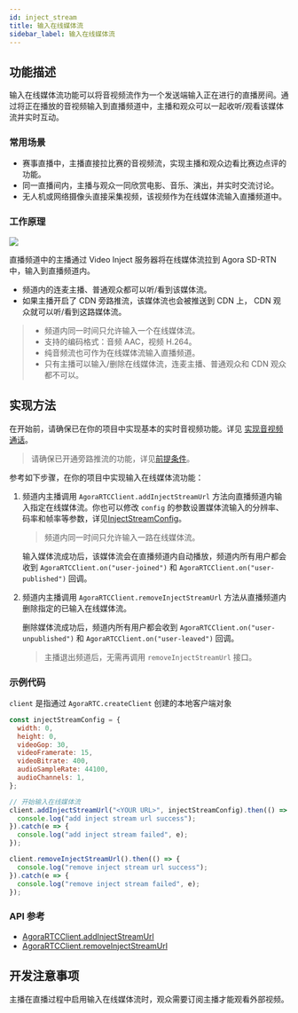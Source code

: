 ```yaml
---
id: inject_stream
title: 输入在线媒体流
sidebar_label: 输入在线媒体流
---
```


## 功能描述
输入在线媒体流功能可以将音视频流作为一个发送端输入正在进行的直播房间。通过将正在播放的音视频输入到直播频道中，主播和观众可以一起收听/观看该媒体流并实时互动。

### 常用场景

- 赛事直播中，主播直接拉比赛的音视频流，实现主播和观众边看比赛边点评的功能。
- 同一直播间内，主播与观众一同欣赏电影、音乐、演出，并实时交流讨论。
- 无人机或网络摄像头直接采集视频，该视频作为在线媒体流输入直播频道中。

### 工作原理

![](https://web-cdn.agora.io/docs-files/1576059223619)

直播频道中的主播通过 Video Inject 服务器将在线媒体流拉到 Agora SD-RTN 中，输入到直播频道内。

- 频道内的连麦主播、普通观众都可以听/看到该媒体流。
- 如果主播开启了 CDN 旁路推流，该媒体流也会被推送到 CDN 上， CDN 观众就可以听/看到这路媒体流。

> - 频道内同一时间只允许输入一个在线媒体流。
> - 支持的编码格式：音频 AAC，视频 H.264。
> - 纯音频流也可作为在线媒体流输入直播频道。
> - 只有主播可以输入/删除在线媒体流，连麦主播、普通观众和 CDN 观众都不可以。

## 实现方法

在开始前，请确保已在你的项目中实现基本的实时音视频功能。详见 [实现音视频通话](basic_call.md)。

> 请确保已开通旁路推流的功能，详见[前提条件](cdn_streaming.md#前提条件)。

参考如下步骤，在你的项目中实现输入在线媒体流功能：

1. 频道内主播调用 `AgoraRTCClient.addInjectStreamUrl` 方法向直播频道内输入指定在线媒体流。你也可以修改 `config` 的参数设置媒体流输入的分辨率、码率和帧率等参数，详见[InjectStreamConfig](/api/cn/interfaces/injectstreamconfig.html)。

   > 频道内同一时间只允许输入一路在线媒体流。

   输入媒体流成功后，该媒体流会在直播频道内自动播放，频道内所有用户都会收到 `AgoraRTCClient.on("user-joined")` 和 `AgoraRTCClient.on("user-published")` 回调。

2. 频道内主播调用 `AgoraRTCClient.removeInjectStreamUrl` 方法从直播频道内删除指定的已输入在线媒体流。

   删除媒体流成功后，频道内所有用户都会收到  `AgoraRTCClient.on("user-unpublished")` 和 `AgoraRTCClient.on("user-leaved")` 回调。

   > 主播退出频道后，无需再调用 `removeInjectStreamUrl` 接口。

### 示例代码
`client` 是指通过 `AgoraRTC.createClient` 创建的本地客户端对象

```js
const injectStreamConfig = {
  width: 0,
  height: 0,
  videoGop: 30,
  videoFramerate: 15,
  videoBitrate: 400,
  audioSampleRate: 44100,
  audioChannels: 1,
};

// 开始输入在线媒体流
client.addInjectStreamUrl("<YOUR URL>", injectStreamConfig).then(() => {
  console.log("add inject stream url success");
}).catch(e => {
  console.log("add inject stream failed", e);
});

client.removeInjectStreamUrl().then(() => {
  console.log("remove inject stream url success");
}).catch(e => {
  console.log("remove inject stream failed", e);
});
```

### API 参考
- [AgoraRTCClient.addInjectStreamUrl](/api/cn/interfaces/iagorartcclient.html#addinjectstreamurl)
- [AgoraRTCClient.removeInjectStreamUrl](/api/cn/interfaces/iagorartcclient.html#removeinjectstreamurl)

## 开发注意事项
主播在直播过程中启用输入在线媒体流时，观众需要订阅主播才能观看外部视频。

